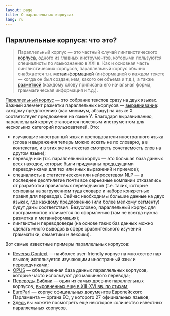```yaml
---
layout: page
title: О параллельных корпусах
lang: ru
---
```



## Параллельные корпуса: что это?

  > Параллельный корпус — это частный случай лингвистического [корпуса](https://postnauka.ru/video/7783), одного из главных инструментов, которыми пользуются специалисты по языкознанию в XXI в. Как и основная часть лингвистических корпусов, параллельный корпус обычно снабжается т.н. [метаинформацией](https://ru.wikipedia.org/wiki/%D0%9C%D0%B5%D1%82%D0%B0%D0%B4%D0%B0%D0%BD%D0%BD%D1%8B%D0%B5) (информацией о каждом тексте — когда он был создан, кем, какого он объема и т.д.), а также [разметкой](http://www.lomonosov-fund.ru/enc/ru/encyclopedia:0127221:article) (каждому слову приписана его начальная форма, грамматическая информация и т.д.).

[Параллельный корпус](https://postnauka.ru/video/54851) — это собрание текстов сразу на двух языках. Важный элемент разметки параллельных корпусов — [выравнивание](https://cl.lingfil.uu.se/~sara/kurser/MT16/slides/f4-align.pdf): каждому предложению (как минимум, абзацу) на языке Х соответствует предложение на языке Y. Благодаря выравниванию, параллельный корпус становится полезным инструментом для нескольких категорий пользователей. Это:

* изучающие иностранный язык и преподаватели иностранного языка (слова и выражения теперь можно искать не по словарю, а в контекстах, и в этих же контекстах смотреть сочетаемость слов на другом языке);
* переводчики (т.к. параллельный корпус — это большая база данных всех находок, которые были придуманы предыдущими переводчиками для тех или иных выражений и приемов);
* специалисты в статистическом или нейросетевом NLP — в последнее десятилетие почти все серьезные компании отказались от разработки правиловых переводчиков (т.е. таких, которые основаны на загруженном туда словаре и наборе конкретных правил для перевода). Сейчас необходимы большие данные на двух языках, где каждому предложению (или более мелкому сегменту) будут даны соответствия. Безусловно, параллельный корпус для программистов отличается по оформлению (там не всегда нужна разметка и метаинформация);
* лингвисты и переводоведы (на основе таких баз данных можно сделать много выводов в сфере сравнительного изучения грамматики, семантики и лексики).

Вот самые известные примеры параллельных корпусов:
* [Reverso Context](https://context.reverso.net/%D0%BF%D0%B5%D1%80%D0%B5%D0%B2%D0%BE%D0%B4/) — наиболее user-friendly корпус на множестве пар языков; используется изучающими иностранный язык и переводчиками;
* [OPUS](http://opus.nlpl.eu/) — объединенная база данных параллельных корпусов, которые часто используют для машинного перевода;
* [Переводы Библии](http://christos-c.com/bible/) — один из самых древних параллельных корпусов, [выровненных еще в XIII-XVI вв. по стихам](https://ru.wikipedia.org/wiki/%D0%91%D0%B8%D0%B1%D0%BB%D0%B8%D1%8F#%D0%94%D0%B5%D0%BB%D0%B5%D0%BD%D0%B8%D0%B5_%D0%BD%D0%B0_%D0%B3%D0%BB%D0%B0%D0%B2%D1%8B_%D0%B8_%D1%81%D1%82%D0%B8%D1%85%D0%B8);
* [EuroParl](https://www.statmt.org/europarl/) — корпус официальных документов Европейского Парламента — органа ЕС, у которого 27 официальных языков;
* [Здесь](https://www.clarin.eu/resource-families/parallel-corpora) вы можете посмотреть еще некоторое количество известных параллельных корпусов.
